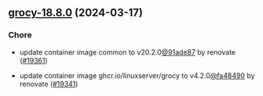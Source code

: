 

## [grocy-18.8.0](https://github.com/truecharts/charts/compare/grocy-18.6.0...grocy-18.8.0) (2024-03-17)

### Chore



- update container image common to v20.2.0[@91ade87](https://github.com/91ade87) by renovate ([#19361](https://github.com/truecharts/charts/issues/19361))

- update container image ghcr.io/linuxserver/grocy to v4.2.0[@fa48490](https://github.com/fa48490) by renovate ([#19341](https://github.com/truecharts/charts/issues/19341))